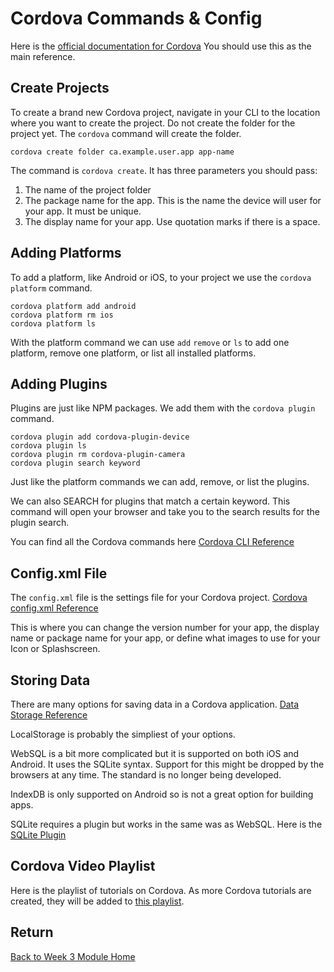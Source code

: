 # Cordova Commands & Config

Here is the [official documentation for Cordova](https://cordova.apache.org/docs/en/8.x/guide/overview/index.html) You should use this as the main reference.

## Create Projects

To create a brand new Cordova project, navigate in your CLI to the location where you want to create the project. Do not create the folder for the project yet. The `cordova` command will create the folder.

```
cordova create folder ca.example.user.app app-name
```

The command is `cordova create`. It has three parameters you should pass:

1. The name of the project folder
2. The package name for the app. This is the name the device will user for your app. It must be unique.
3. The display name for your app. Use quotation marks if there is a space.

## Adding Platforms

To add a platform, like Android or iOS, to your project we use the `cordova platform` command.

```
cordova platform add android
cordova platform rm ios
cordova platform ls
```

With the platform command we can use `add` `remove` or `ls` to add one platform, remove one platform, or list all installed platforms.

## Adding Plugins

Plugins are just like NPM packages. We add them with the `cordova plugin` command.

```
cordova plugin add cordova-plugin-device
cordova plugin ls
cordova plugin rm cordova-plugin-camera
cordova plugin search keyword
```

Just like the platform commands we can add, remove, or list the plugins.

We can also SEARCH for plugins that match a certain keyword. This command will open your browser and take you to the search results for the plugin search.

You can find all the Cordova commands here [Cordova CLI Reference](https://cordova.apache.org/docs/en/8.x/reference/cordova-cli/index.html)

## Config.xml File

The `config.xml` file is the settings file for your Cordova project. [Cordova config.xml Reference](https://cordova.apache.org/docs/en/8.x/config_ref/index.html)

This is where you can change the version number for your app, the display name or package name for your app, or define what images to use for your Icon or Splashscreen.

## Storing Data

There are many options for saving data in a Cordova application. [Data Storage Reference](https://cordova.apache.org/docs/en/8.x/cordova/storage/storage.html)

LocalStorage is probably the simpliest of your options.

WebSQL is a bit more complicated but it is supported on both iOS and Android. It uses the SQLite syntax. Support for this might be dropped by the browsers at any time. The standard is no longer being developed.

IndexDB is only supported on Android so is not a great option for building apps.

SQLite requires a plugin but works in the same was as WebSQL. Here is the [SQLite Plugin](https://github.com/litehelpers/Cordova-sqlite-storage#readme)

## Cordova Video Playlist

Here is the playlist of tutorials on Cordova. As more Cordova tutorials are created, they will be added to [this playlist](https://www.youtube.com/watch?v=CDY1fRZycGk&list=PLyuRouwmQCjkLnfGRHMosenaxPq9PqH0n).

## Return

[Back to Week 3 Module Home](./README.md)
